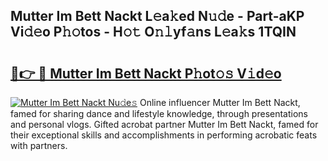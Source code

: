 ## Mutter Im Bett Nackt L𝚎a𝚔ed N𝚞𝚍e - Part-aKP Vi𝚍𝚎o P𝚑𝚘tos - H𝚘𝚝 O𝚗𝚕yf𝚊ns L𝚎a𝚔s 1TQIN

# <h2><a href="http://kfcax6.oniu.top/?m=Mutter+Im+Bett+Nackt">🔗👉 🔴 Mutter Im Bett Nackt P𝚑ot𝚘𝚜 V𝚒d𝚎o</a></h2>

[![Mutter Im Bett Nackt Nu𝚍e𝚜](https://i.imgur.com/0qMVB7G.gif)](http://kfcax6.oniu.top/?m=Mutter+Im+Bett+Nackt)
Online influencer Mutter Im Bett Nackt, famed for sharing dance and lifestyle knowledge, through presentations and personal vlogs. Gifted acrobat partner Mutter Im Bett Nackt, famed for their exceptional skills and accomplishments in performing acrobatic feats with partners.  
